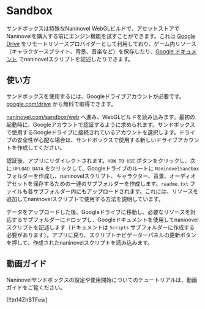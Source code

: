 # Sandbox

サンドボックスは特殊なNaninovel WebGLビルドで、アセットストアでNaninovelを購入する前にエンジン機能を試すことができます。これは [Google Drive](https://drive.google.com/drive/my-drive) をリモートリソースプロバイダーとして利用しており、ゲーム内リソース（キャラクタースプライト、背景、音楽など）を保存したり、[Google ドキュメント](https://www.google.com/docs/about) でnaninovelスクリプトを記述したりできます。

## 使い方

サンドボックスを使用するには、Googleドライブアカウントが必要です。[google.com/drive](https://www.google.com/drive) から無料で取得できます。

[naninovel.com/sandbox/web](https://naninovel.com/sandbox/web.html) へ進み、WebGLビルドを読み込みます。最初の起動時に、Googleアカウントで認証するように求められます。サンドボックスで使用するGoogleドライブに接続されているアカウントを選択します。ドライブの安全性が心配な場合は、サンドボックスで使用する新しいドライブアカウントを作成してください。

認証後、アプリにリダイレクトされます。`HOW TO USE` ボタンをクリックし、次に `UPLOAD DATA` をクリックして、Googleドライブのルートに `NaninovelSandbox`フォルダーを作成し、naninovelスクリプト、キャラクター、背景、オーディオアセットを保存するための一連のサブフォルダーを作成します。`readme.txt` ファイルも各サブフォルダー内にもアップロードされます。これには、リソースを追加してnaninovelスクリプトで使用する方法を説明しています。

データをアップロードした後、Googleドライブに移動し、必要なリソースを対応するサブフォルダーにドロップし、Googleドキュメントを使用してnaninovelスクリプトを記述します（ドキュメントは `Scripts` サブフォルダーに作成する必要があります）。アプリに戻り、スクリプトナビゲーターパネルの更新ボタンを押して、作成されたnaninovelスクリプトを読み込みます。

## 動画ガイド

Naninovelサンドボックスの設定や使用開始についてのチュートリアルは、動画ガイドをご覧ください。

[!!tn14ZhBTFew]
